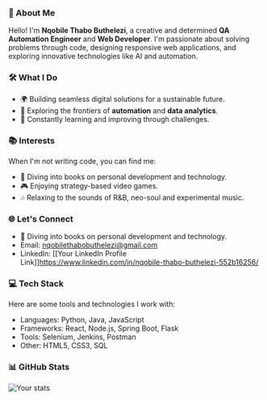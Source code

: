 ### 🌟 About Me  
Hello! I'm **Nqobile Thabo Buthelezi**, a creative and determined **QA Automation Engineer** and **Web Developer**. I'm passionate about solving problems through code, designing responsive web applications, and exploring innovative technologies like AI and automation.

### 🛠️ What I Do  
- 🌍 Building seamless digital solutions for a sustainable future.  
- 🚀 Exploring the frontiers of **automation** and **data analytics**.  
- 🧠 Constantly learning and improving through challenges.  

### 📚 Interests  
When I'm not writing code, you can find me:  
- 📖 Diving into books on personal development and technology.  
- 🎮 Enjoying strategy-based video games.  
- 🎶 Relaxing to the sounds of R&B, neo-soul and experimental music.

### 🌐 Let's Connect
- 📖 Diving into books on personal development and technology.
- Email: nqobilethabobuthelezi@gmail.com
- LinkedIn: [[Your LinkedIn Profile Link]]https://www.linkedin.com/in/nqobile-thabo-buthelezi-552b16256/

### 💻 Tech Stack
Here are some tools and technologies I work with:
- Languages: Python, Java, JavaScript
- Frameworks: React, Node.js, Spring Boot, Flask
- Tools: Selenium, Jenkins, Postman
- Other: HTML5, CSS3, SQL

### 📊 GitHub Stats

![Your stats](https://github-readme-stats.vercel.app/api?username=Nqobile-Buthelezi&show_icons=true&hide_title=true)

